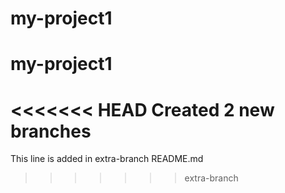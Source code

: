 # my-project1
# my-project1
<<<<<<< HEAD
Created 2 new branches
=======
This line is added in extra-branch README.md
>>>>>>> extra-branch
